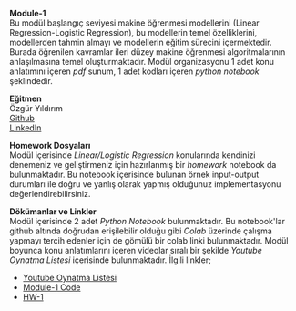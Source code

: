 **Module-1**        
Bu modül başlangıç seviyesi makine öğrenmesi modellerini (Linear Regression-Logistic Regression), bu modellerin temel özelliklerini, modellerden tahmin almayı ve modellerin eğitim sürecini içermektedir. Burada öğrenilen kavramlar ileri düzey makine öğrenmesi algoritmalarının anlaşılmasına temel oluşturmaktadır. Modül organizasyonu 1 adet konu anlatımını içeren *pdf* sunum, 1 adet kodları içeren *python notebook* şeklindedir. 

**Eğitmen**     
Özgür Yıldırım      
[Github](https://github.com/OzgurYldrm)       
[LinkedIn](https://www.linkedin.com/in/0zgur-yldrm/)           

**Homework Dosyaları**      
Modül içerisinde *Linear/Logistic Regression* konularında kendinizi denemeniz ve geliştirmeniz için hazırlanmış bir *homework* notebook da bulunmaktadır. Bu notebook içerisinde bulunan örnek input-output durumları ile doğru ve yanlış olarak yapmış olduğunuz implementasyonu değerlendirebilirsiniz.     

**Dökümanlar ve Linkler**       
Modül içerisinde 2 adet *Python Notebook* bulunmaktadır. Bu notebook'lar github altında doğrudan erişilebilir olduğu gibi *Colab* üzerinde çalışma yapmayı tercih edenler için de gömülü bir colab linki bulunmaktadır. Modül boyunca konu anlatımlarını içeren videolar sıralı bir şekilde *Youtube Oynatma Listesi* içerisinde bulunmaktadır. İlgili linkler;
- [Youtube Oynatma Listesi](https://www.youtube.com/playlist?list=PL5DdyLbQeYv1J6JCoYL_R-OlaolF7MzFb)  
- [Module-1 Code](https://colab.research.google.com/drive/1I7EMKn-SNeLYQwLl7BDUhlYsF-tFKVw5?usp=sharing)   
- [HW-1](https://colab.research.google.com/drive/18PfTiG1xwZKQ_PRxzwsKCRt2cngx1t3Q?usp=sharing)  